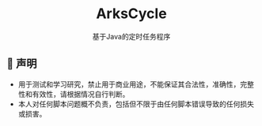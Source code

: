 <div align="center">
<h1>ArksCycle</h1>
基于Java的定时任务程序
</div>

## 📢 声明
- 用于测试和学习研究，禁止用于商业用途，不能保证其合法性，准确性，完整性和有效性，请根据情况自行判断。
- 本人对任何脚本问题概不负责，包括但不限于由任何脚本错误导致的任何损失或损害。